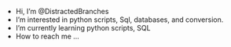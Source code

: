 - Hi, I’m @DistractedBranches
- I’m interested in python scripts, Sql, databases, and conversion.
- I’m currently learning python scripts, SQL
- How to reach me ...

<!---
DistractedBranches/DistractedBranches is a ✨ special ✨ repository because its `README.md` (this file) appears on your GitHub profile.
You can click the Preview link to take a look at your changes.
--->
